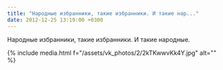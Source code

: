 ```yaml
---
title: "Народные избранники, такие избранники. И такие нар..."
date: 2012-12-25 13:19:00 +0300
---
```


Народные избранники, такие избранники. И такие народные.

{% include media.html f="/assets/vk_photos/2/2kTKwwvKk4Y.jpg" alt="" %}
